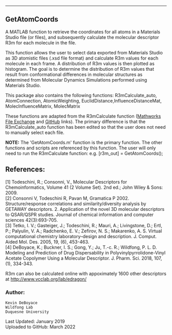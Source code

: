 ---------------
GetAtomCoords
---------------

A MATLAB function to retrieve the coordinates for all atoms in a Materials Studio file (or files), and subsequently calculate the molecular descriptor R3m for each molecule in the file. 

This function allows the user to select data exported from Materials Studio as 3D atomistic files (.xsd file format) and calculate R3m values for each molecule in each frame. A distribution of R3m values is then plotted as histogram. The goal is to determine the distribution of R3m values that result from conformational differences in molecular structures as determined from Molecular Dynamics Simulations performed using Materials Studio. 

This package also contains the following functions: R3mCalculate_auto, AtomConnection, AtomicWeighting, EuclidDistance,InfluenceDistanceMat, MolecInfluenceMatrix, MolecMatrix

These functions are adapted from the R3mCalculate function ([Mathworks File Exchange](https://www.mathworks.com/matlabcentral/fileexchange/69891-r3mcalculate?s_tid=prof_contriblnk) and [GitHub](https://github.com/deboyk/R3mCalculate) links). The primary difference is that the R3mCalculate_auto function has been edited so that the user does not need to manually select each file. 


**NOTE:** The 'GetAtomCoords.m' function is the primary function. The other functions and scripts are 
      referenced by this function. The user will only need to run the R3mCalculate function:
      e.g. [r3m_out] = GetAtomCoords();


## References:  
[1] Todeschini, R.; Consonni, V., Molecular Descriptors for Chemoinformatics, Volume 41 (2 Volume Set). 2nd ed.; John Wiley & Sons: 2009.  
[2] Consonni V, Todeschini R, Pavan M, Gramatica P 2002. Structure/response correlations and similarity/diversity analysis by GETAWAY descriptors. 2. Application of 	the novel 3D molecular descriptors to QSAR/QSPR studies. Journal of chemical information and computer sciences  42(3):693-705.  
[3] Tetko, I. V.; Gasteiger, J.; Todeschini, R.; Mauri, A.; Livingstone, D.; Ertl, P.; Palyulin, V. A.; Radchenko, E. V.; Zefirov, N. S.; Makarenko, A. S.  Virtual 	computational chemistry laboratory–design and description. J. Comput. Aided Mol. Des. 2005, 19, (6), 453-463.  
[4] DeBoyace, K.; Buckner, I. S.; Gong, Y.; Ju, T.-c. R.; Wildfong, P. L. D.  Modeling and Prediction of Drug Dispersability in Polyvinylpyrrolidone-Vinyl Acetate 	Copolymer Using a Molecular Descriptor. J. Pharm. Sci. 2018, 107, (1), 334-343.  

R3m can also be calculated online with appoximately 1600 other descriptors at http://www.vcclab.org/lab/edragon/

 
### Author:	
 	Kevin DeBoyace  
 	Wildfong Lab  
 	Duquesne University  
  
 Last Updated: January 2019  
 Uploaded to GitHub: March 2022
